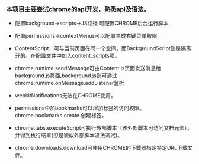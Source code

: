 ### 本项目主要尝试chrome的api开发，熟悉api及语法。

- 配置background->scripts->JS路径  可配置CHROME后台运行脚本

- 配置permissions->contextMenus可以配置生成右键菜单权限

- ContentScript，可与当前页面在同一个空间，而BackgroundScript则是隔离开的。在配置文件中加入content_scripts项。

- chrome.runtime.sendMessage可由Content.js页面发送消息给background.js页面,background.js则可通过chrome.runtime.onMessage.addListener监听

- webkitNotifications无法在CHROME使用。

- permissions中加bookmarks可以增加标签的访问权限。chrome.bookmarks.create 创建标签。

- chrome.tabs.executeScript可执行外部脚本（该外部脚本可访问文档元素），并得到执行结果(但是貌似外部脚本没法调试)。

- chrome.downloads.download可使用CHROME的下载器指定特定URL下载文件。
